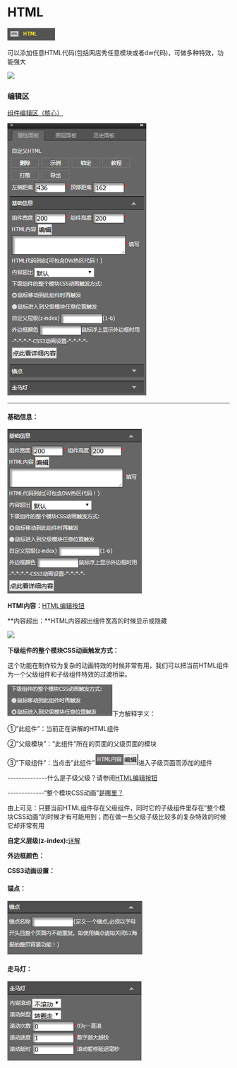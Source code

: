 # HTML

![](/assets/wwqq_29.jpg)

可以添加任意HTML代码\(包括网店秀任意模块或者dw代码\)，可做多种特效，功能强大

![](http://img12.360buyimg.com/cms/jfs/t18271/114/273943382/1328516/e857e49/5a68001dNd825e68d.gif)

### 编辑区

[组件编辑区（核心）](/chapter1/gong-ju-jie-mian/zu-jian-bian-ji-qu-ff08-he-xin-ff09.md)

![](/assets/QQ29.png)

---

#### 基础信息：

![](/assets/im1e5rt.png)

**HTMl内容：**[HTML编辑按钮](/chapter1/htmlde-bian-ji-an-niu.md)

**内容超出：**HTML内容超出组件宽高的时候显示或隐藏

![](http://img12.360buyimg.com/cms/jfs/t17650/56/279993066/230082/6edb75a2/5a68045aNc36eb384.gif)

**下级组件的整个模块CSS动画触发方式：**

这个功能在制作较为复杂的动画特效的时候非常有用，我们可以把当前HTML组件为一个父级组件和子级组件特效的过渡桥梁。

![](/assets/i3r37t.png)下方解释字义：

①”此组件”：当前正在讲解的HTML组件

②”父级模块”：”此组件”所在的页面的父级页面的模块

③”下级组件”：当点击”此组件”![](/assets/i6f4rt.png)进入子级页面而添加的组件

--------------什么是子级父级？请参阅[HTML编辑按钮](/chapter1/htmlde-bian-ji-an-niu.md)

-------------“整个模块CSS动画”[是哪里？](//chapter1/css3dong-hua-te-xiao-she-zhi.md#鼠标移动到整个模块上触发)

由上可见：只要当前HTML组件存在父级组件，同时它的子级组件里存在“整个模块CSS动画”的时候才有可能用到；而在做一些父级子级比较多的复杂特效的时候它却非常有用

**自定义层级\(z-index\):**[详解](//wang-dian-xiu-faq.md#q：个别组件中的index-z如何设置？)

**外边框颜色：**

**CSS3动画设置：**

#### 锚点：

![](/assets/im35t.png)

#### 走马灯：

![](/assets/im1r3t.png)

